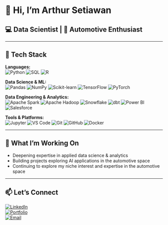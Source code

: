 # 👋 Hi, I’m Arthur Setiawan

## 💻 **Data Scientist** | 🚙 **Automotive Enthusiast**

---

## 🧰 **Tech Stack**

**Languages:**  
![Python](https://img.shields.io/badge/-Python-3776AB?style=flat&logo=python&logoColor=white)
![SQL](https://img.shields.io/badge/-SQL-4479A1?style=flat&logo=postgresql&logoColor=white)
![R](https://img.shields.io/badge/-R-276DC3?style=flat&logo=r&logoColor=white)

**Data Science & ML:**  
![Pandas](https://img.shields.io/badge/-Pandas-150458?style=flat&logo=pandas)
![NumPy](https://img.shields.io/badge/-NumPy-013243?style=flat&logo=numpy)
![Scikit-learn](https://img.shields.io/badge/-Scikit--Learn-F7931E?style=flat&logo=scikit-learn&logoColor=white)
![TensorFlow](https://img.shields.io/badge/-TensorFlow-FF6F00?style=flat&logo=tensorflow)
![PyTorch](https://img.shields.io/badge/-PyTorch-EE4C2C?style=flat&logo=pytorch)

**Data Engineering & Analytics:**  
![Apache Spark](https://img.shields.io/badge/-Apache%20Spark-E25A1C?style=flat&logo=apachespark&logoColor=white)
![Apache Hadoop](https://img.shields.io/badge/-Apache%20Hadoop-66CCFF?style=flat&logo=apachehadoop&logoColor=white)
![Snowflake](https://img.shields.io/badge/-Snowflake-29B5E8?style=flat&logo=snowflake&logoColor=white)
![dbt](https://img.shields.io/badge/-dbt-FF694B?style=flat&logo=dbt&logoColor=white)
![Power BI](https://img.shields.io/badge/-Power%20BI-F2C811?style=flat&logo=powerbi&logoColor=black)
![Salesforce](https://img.shields.io/badge/-Salesforce-00A1E0?style=flat&logo=salesforce&logoColor=white)

**Tools & Platforms:**  
![Jupyter](https://img.shields.io/badge/-Jupyter-F37626?style=flat&logo=jupyter&logoColor=white)
![VS Code](https://img.shields.io/badge/-VSCode-007ACC?style=flat&logo=visual-studio-code)
![Git](https://img.shields.io/badge/-Git-F05032?style=flat&logo=git&logoColor=white)
![GitHub](https://img.shields.io/badge/-GitHub-181717?style=flat&logo=github)
![Docker](https://img.shields.io/badge/-Docker-2496ED?style=flat&logo=docker)

---

## 🚀 **What I’m Working On**

- Deepening expertise in applied data science & analytics  
- Building projects exploring AI applications in the automotive space  
- Continuing to explore my niche interest and expertise in the automotive space

---

## 📫 **Let’s Connect**

[![LinkedIn](https://img.shields.io/badge/-LinkedIn-0A66C2?style=flat&logo=linkedin&logoColor=white)](https://www.linkedin.com/in/arthursetiawan/)  
[![Portfolio](https://img.shields.io/badge/-Portfolio-000000?style=flat&logo=firefox&logoColor=white)](https://yourportfolio.com/)  
[![Email](https://img.shields.io/badge/-Email-D14836?style=flat&logo=gmail&logoColor=white)](mailto:rthrsetiawan@gmail.com)
